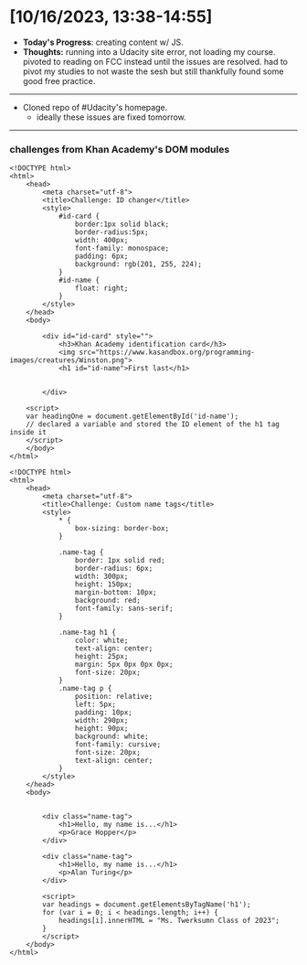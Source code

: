 # [10/16/2023, 13:38-14:55]
- **Today's Progress**: creating content w/ JS. 
- **Thoughts:** running into a Udacity site error, not loading my course. pivoted to reading on FCC instead until the issues are resolved. had to pivot my studies to not waste the sesh but still thankfully found some good free practice. 
---
- Cloned repo of #Udacity's homepage. 
	- ideally these issues are fixed tomorrow. 

---
### challenges from Khan Academy's DOM modules
```
<!DOCTYPE html>
<html>
    <head>
        <meta charset="utf-8">
        <title>Challenge: ID changer</title>
        <style>
            #id-card {
                border:1px solid black;
                border-radius:5px;
                width: 400px;
                font-family: monospace;
                padding: 6px;
                background: rgb(201, 255, 224);
            }
            #id-name {
                float: right;
            }
        </style>
    </head>
    <body>
        
        <div id="id-card" style="">
            <h3>Khan Academy identification card</h3>
            <img src="https://www.kasandbox.org/programming-images/creatures/Winston.png">
            <h1 id="id-name">First last</h1>
            
            
        </div>
        
    <script>
    var headingOne = document.getElementById('id-name');
    // declared a variable and stored the ID element of the h1 tag inside it
    </script>
    </body>
</html>
```

```
<!DOCTYPE html>
<html>
    <head>
        <meta charset="utf-8">
        <title>Challenge: Custom name tags</title>
        <style>
            * {
                box-sizing: border-box;
            }
            
            .name-tag {
                border: 1px solid red;
                border-radius: 6px;
                width: 300px;
                height: 150px;
                margin-bottom: 10px;
                background: red;
                font-family: sans-serif;
            }
            
            .name-tag h1 {
                color: white;
                text-align: center;
                height: 25px;
                margin: 5px 0px 0px 0px;
                font-size: 20px;
            }
            .name-tag p {
                position: relative;
                left: 5px;
                padding: 10px;
                width: 290px;
                height: 90px;
                background: white;
                font-family: cursive;
                font-size: 20px;
                text-align: center;
            }
        </style>
    </head>
    <body>

        
        <div class="name-tag">
            <h1>Hello, my name is...</h1>
            <p>Grace Hopper</p>
        </div>
        
        <div class="name-tag">
            <h1>Hello, my name is...</h1>
            <p>Alan Turing</p>
        </div>
        
        <script>
        var headings = document.getElementsByTagName('h1');
        for (var i = 0; i < headings.length; i++) {
            headings[i].innerHTML = "Ms. Twerksumn Class of 2023";
        }
        </script>
    </body>
</html>
```



























